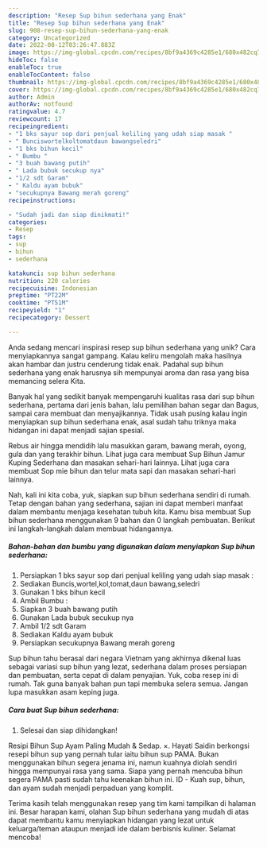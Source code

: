 ```yaml
---
description: "Resep Sup bihun sederhana yang Enak"
title: "Resep Sup bihun sederhana yang Enak"
slug: 908-resep-sup-bihun-sederhana-yang-enak
category: Uncategorized
date: 2022-08-12T03:26:47.883Z
image: https://img-global.cpcdn.com/recipes/8bf9a4369c4285e1/680x482cq70/sup-bihun-sederhana-foto-resep-utama.jpg
hideToc: false
enableToc: true
enableTocContent: false
thumbnail: https://img-global.cpcdn.com/recipes/8bf9a4369c4285e1/680x482cq70/sup-bihun-sederhana-foto-resep-utama.jpg
cover: https://img-global.cpcdn.com/recipes/8bf9a4369c4285e1/680x482cq70/sup-bihun-sederhana-foto-resep-utama.jpg
author: Admin
authorAv: notfound
ratingvalue: 4.7
reviewcount: 17
recipeingredient:
- "1 bks sayur sop dari penjual keliling yang udah siap masak "
- " Bunciswortelkoltomatdaun bawangseledri"
- "1 bks bihun kecil"
- " Bumbu "
- "3 buah bawang putih"
- " Lada bubuk secukup nya"
- "1/2 sdt Garam"
- " Kaldu ayam bubuk"
- "secukupnya Bawang merah goreng"
recipeinstructions:

- "Sudah jadi dan siap dinikmati!"
categories:
- Resep
tags:
- sup
- bihun
- sederhana

katakunci: sup bihun sederhana 
nutrition: 220 calories
recipecuisine: Indonesian
preptime: "PT22M"
cooktime: "PT51M"
recipeyield: "1"
recipecategory: Dessert

---
```





Anda sedang mencari inspirasi resep sup bihun sederhana yang unik? Cara menyiapkannya sangat gampang. Kalau keliru mengolah maka hasilnya akan hambar dan justru cenderung tidak enak. Padahal sup bihun sederhana yang enak harusnya sih mempunyai aroma dan rasa yang bisa memancing selera Kita.





Banyak hal yang sedikit banyak mempengaruhi kualitas rasa dari sup bihun sederhana, pertama dari jenis bahan, lalu pemilihan bahan segar dan Bagus, sampai cara membuat dan menyajikannya. Tidak usah pusing kalau ingin menyiapkan sup bihun sederhana enak,      asal sudah tahu triknya maka hidangan ini dapat menjadi sajian spesial.














Rebus air hingga mendidih lalu masukkan garam, bawang merah, oyong, gula dan yang terakhir bihun. Lihat juga cara membuat Sup Bihun Jamur Kuping Sederhana dan masakan sehari-hari lainnya. Lihat juga cara membuat Sop mie bihun dan telur mata sapi dan masakan sehari-hari lainnya.






Nah, kali ini kita coba, yuk, siapkan sup bihun sederhana sendiri di rumah. Tetap dengan bahan yang sederhana, sajian ini dapat memberi manfaat dalam membantu menjaga kesehatan tubuh kita. Kamu bisa membuat Sup bihun sederhana menggunakan 9 bahan dan 0 langkah pembuatan. Berikut ini langkah-langkah dalam membuat hidangannya.

<!--inarticleads1-->

##### Bahan-bahan dan bumbu yang digunakan dalam menyiapkan Sup bihun sederhana:

1. Persiapkan 1 bks sayur sop dari penjual keliling yang udah siap masak :
1. Sediakan  Buncis,wortel,kol,tomat,daun bawang,seledri
1. Gunakan 1 bks bihun kecil
1. Ambil  Bumbu :
1. Siapkan 3 buah bawang putih
1. Gunakan  Lada bubuk secukup nya
1. Ambil 1/2 sdt Garam
1. Sediakan  Kaldu ayam bubuk
1. Persiapkan secukupnya Bawang merah goreng


Sup bihun tahu berasal dari negara Vietnam yang akhirnya dikenal luas sebagai variasi sup bihun yang lezat, sederhana dalam proses persiapan dan pembuatan, serta cepat di dalam penyajian. Yuk, coba resep ini di rumah. Tak guna banyak bahan pun tapi membuka selera semua. Jangan lupa masukkan asam keping juga. 

<!--inarticleads2-->

##### Cara buat Sup bihun sederhana:


1. Selesai dan siap dihidangkan!

Resipi Bihun Sup Ayam Paling Mudah &amp; Sedap. ×. Hayati Saidin berkongsi resepi bihun sup yang pernah tular iaitu bihun sup PAMA. Bukan menggunakan bihun segera jenama ini, namun kuahnya diolah sendiri hingga mempunyai rasa yang sama. Siapa yang pernah mencuba bihun segera PAMA pasti sudah tahu keenakan bihun ini. ID - Kuah sup, bihun, dan ayam sudah menjadi perpaduan yang komplit. 

Terima kasih telah menggunakan resep yang tim kami tampilkan di halaman ini. Besar harapan kami, olahan Sup bihun sederhana yang mudah di atas dapat membantu kamu menyiapkan hidangan yang lezat untuk keluarga/teman ataupun menjadi ide dalam berbisnis kuliner. Selamat mencoba!
